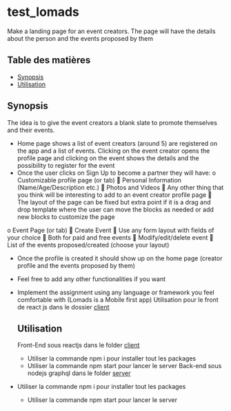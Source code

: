 # test_lomads

Make a landing page for an event creators. The page will have the details about the
person and the events proposed by them

## Table des matières

* [Synopsis](#synopsis)
* [Utilisation](#usage)

## <a name="synopsis"> Synopsis
The idea is to give the event creators a blank slate to promote themselves and their
events.
- Home page shows a list of event creators (around 5) are registered on the app
and a list of events. Clicking on the event creator opens the profile page and
clicking on the event shows the details and the possibility to register for the
event
- Once the user clicks on Sign Up to become a partner they will have:
o Customizable profile page (or tab)
 Personal Information (Name/Age/Description etc.)
 Photos and Videos
 Any other thing that you think will be interesting to add to an
event creator profile page
 The layout of the page can be fixed but extra point if it is a drag
and drop template where the user can move the blocks as
needed or add new blocks to customize the page

o Event Page (or tab)
 Create Event
 Use any form layout with fields of your choice
 Both for paid and free events
 Modify/edit/delete event
 List of the events proposed/created (choose your layout)
- Once the profile is created it should show up on the home page (creator profile
and the events proposed by them)
- Feel free to add any other functionalities if you want
- Implement the assignment using any language or framework you feel
comfortable with (Lomads is a Mobile first app)
Utilisation pour le front de react js dans le dossier [client](./client/)

  ## <a name="usage"> Utilisation
  Front-End sous reactjs dans le folder [client](./client/)
  - Utiliser la commande npm i pour installer tout les packages
  - Utiliser la commande npm start pour lancer le server
  Back-end sous nodejs graphql dans le folder [server](./server)
- Utiliser la commande npm i pour installer tout les packages
  - Utiliser la commande npm start pour lancer le server
